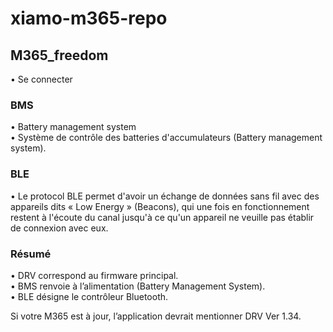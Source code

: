 # xiamo-m365-repo

## M365_freedom
• Se connecter

### BMS
• Battery management system<br/>
• Système de contrôle des batteries d'accumulateurs (Battery management system).

### BLE
• Le protocol BLE permet d'avoir un échange de données sans fil avec des appareils dits « Low Energy » (Beacons), qui une fois en fonctionnement restent à l'écoute du canal jusqu'à ce qu'un appareil ne veuille pas établir de connexion avec eux.

### Résumé
• DRV correspond au firmware principal.<br/>
• BMS renvoie à l’alimentation (Battery Management System).<br/>
• BLE désigne le contrôleur Bluetooth.<br/>

Si votre M365 est à jour, l’application devrait mentionner DRV Ver 1.34.


